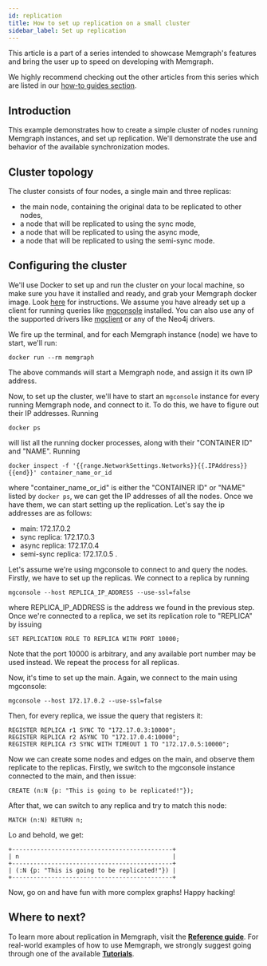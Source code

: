 ```yaml
---
id: replication
title: How to set up replication on a small cluster
sidebar_label: Set up replication
---
```


This article is a part of a series intended to showcase Memgraph's features
and bring the user up to speed on developing with Memgraph.

We highly recommend checking out the other articles from this series which
are listed in our [how-to guides section](/how-to-guides/overview.md).

## Introduction

This example demonstrates how to create a simple cluster of nodes running
Memgraph instances, and set up replication. We'll demonstrate the use and
behavior of the available synchronization modes.

## Cluster topology

The cluster consists of four nodes, a single main and three replicas:

* the main node, containing the original data to be replicated to other nodes,
* a node that will be replicated to using the sync mode,
* a node that will be replicated to using the async mode,
* a node that will be replicated to using the semi-sync mode.

## Configuring the cluster

We'll use Docker to set up and run the cluster on your local machine, so make
sure you have it installed and ready, and grab your Memgraph docker image.
Look [here](/installation/overview.md) for instructions.
We assume you have already set up a client for running queries like [mgconsole](https://github.com/memgraph/mgconsole) installed.
You can also use any of the supported drivers like [mgclient](https://github.com/memgraph/mgclient) or any of the Neo4j drivers.

We fire up the terminal, and for each Memgraph instance (node)  we have to start, we'll
run:

```console
docker run --rm memgraph
```

The above commands will start a Memgraph node, and assign it its own IP address.

Now, to set up the cluster, we'll have to start an `mgconsole`
instance for every running Memgraph node, and connect to it. To do this, we
have to figure out their IP addresses. Running

```console
docker ps
```

will list all the running docker processes, along with their "CONTAINER ID" and
"NAME". Running

```console
docker inspect -f '{{range.NetworkSettings.Networks}}{{.IPAddress}}{{end}}' container_name_or_id
```

where "container_name_or_id" is either the "CONTAINER ID" or "NAME" listed by
`docker ps`, we can get the IP addresses of all the nodes. Once we have them, we
can start setting up the replication. Let's say the ip addresses are as follows:
* main:                      172.17.0.2
* sync replica:              172.17.0.3
* async replica:             172.17.0.4
* semi-sync replica:         172.17.0.5 .

Let's assume we're using mgconsole to connect to and query the nodes. Firstly,
we have to set up the replicas. We connect to a replica by running

```console
mgconsole --host REPLICA_IP_ADDRESS --use-ssl=false
```

where REPLICA_IP_ADDRESS is the address we found in the previous step. Once
we're connected to a replica, we set its replication role to "REPLICA" by
issuing

```cypher
SET REPLICATION ROLE TO REPLICA WITH PORT 10000;
```

Note that the port 10000 is arbitrary, and any available port number may be used
instead. We repeat the process for all replicas.

Now, it's time to set up the main. Again, we connect to the main using
mgconsole:

```console
mgconsole --host 172.17.0.2 --use-ssl=false
```

Then, for every replica, we issue the query that registers it:

```cypher
REGISTER REPLICA r1 SYNC TO "172.17.0.3:10000";
REGISTER REPLICA r2 ASYNC TO "172.17.0.4:10000";
REGISTER REPLICA r3 SYNC WITH TIMEOUT 1 TO "172.17.0.5:10000";
```

Now we can create some nodes and edges on the main, and observe them replicate
to the replicas. Firstly, we switch to the mgconsole instance connected to the
main, and then issue:

```cypher
CREATE (n:N {p: "This is going to be replicated!"});
```

After that, we can switch to any replica and try to match this node:

```cypher
MATCH (n:N) RETURN n;
```
Lo and behold, we get:

```plaintext
+---------------------------------------------+
| n                                           |
+---------------------------------------------+
| (:N {p: "This is going to be replicated!"}) |
+---------------------------------------------+
```

Now, go on and have fun with more complex graphs! Happy hacking!

## Where to next?

To learn more about replication in Memgraph, visit the **[Reference guide](/reference-guide/replication.md)**.
For real-world examples of how to use Memgraph, we strongly suggest going through one of the available **[Tutorials](/tutorials/overview.md)**.
